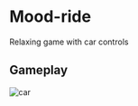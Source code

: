 # Mood-ride
Relaxing game with car controls


## Gameplay
![car](https://github.com/SharipovRus/Mood-ride/assets/106979924/1aaef241-04b7-49d9-ad80-8becaf67e09a)
